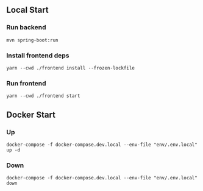 ## Local Start

### Run backend
```shell
mvn spring-boot:run
```

### Install frontend deps
```shell
yarn --cwd ./frontend install --frozen-lockfile
```

### Run frontend
```shell
yarn --cwd ./frontend start
```

## Docker Start

### Up
```shell
docker-compose -f docker-compose.dev.local --env-file "env/.env.local" up -d
```

### Down
```shell
docker-compose -f docker-compose.dev.local --env-file "env/.env.local" down
```